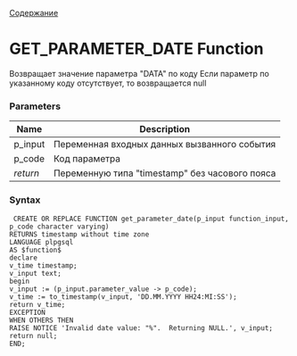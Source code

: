 [Содержание](index.md)

# **GET_PARAMETER_DATE Function**
Возвращает значение параметра "DATA" по коду 
Если параметр по указанному коду отсутствует, то возвращается null

### Parameters
| Name     | Description                                    |
|----------|------------------------------------------------|
| p_input  | Переменная входных данных вызванного события   |
| p_code   | Код параметра                                  |
| *return* | Переменную типа "timestamp" без часового пояса |

### Syntax
     CREATE OR REPLACE FUNCTION get_parameter_date(p_input function_input, p_code character varying)
    RETURNS timestamp without time zone
    LANGUAGE plpgsql
    AS $function$
    declare
    v_time timestamp;
    v_input text;
    begin
    v_input := (p_input.parameter_value -> p_code);
    v_time := to_timestamp(v_input, 'DD.MM.YYYY HH24:MI:SS');
    return v_time;
    EXCEPTION
    WHEN OTHERS THEN
    RAISE NOTICE 'Invalid date value: "%".  Returning NULL.', v_input;
    return null;
    END;
